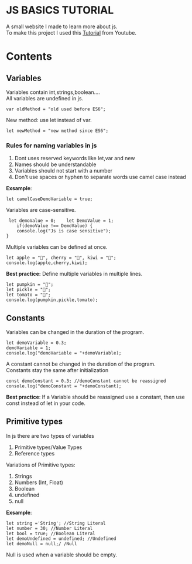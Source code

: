 # JS BASICS TUTORIAL
A small website I made to learn more about js.  
To make this project I used this [Tutorial] from Youtube.
# Contents
## Variables
Variables contain int,strings,boolean....  
All variables are undefined in js.

    var oldMethod = "old used before ES6";   

New method: use let instead of var.

    let newMethod = "new method since ES6";   

### Rules for naming variables in js

1. Dont uses reserved keywords like let,var and new
2. Names should be understandable
3. Variables should not start with a number
4. Don't use spaces or hyphen to separate words use camel case instead

**Exsample**:

    let camelCaseDemoVariable = true;

Variables are case-sensitive.

     let demoValue = 0;    let DemoValue = 1;    
        if(demoValue !== DemoValue) {    
        console.log("Js is case sensitive");    
    }   

Multiple variables can be defined at once.

    let apple = "🍎", cherry = "🍒", kiwi = "🥝";    
    console.log(apple,cherry,kiwi);   

**Best practice:** Define multiple variables in multiple lines.

    let pumpkin = "🎃";    
    let pickle = "🥒";    
    let tomato = "🍅";    
    console.log(pumpkin,pickle,tomato);   

## Constants
Variables can be changed in the duration of the program.

    let demoVariable = 0.3;    
    demoVariable = 1;    
    console.log("demoVariable = "+demoVariable);   

A constant cannot be changed in the duration of the program.    
Constants stay the same after initialization

    const demoConstant = 0.3; //demoConstant cannot be reassigned
    console.log("demoConstant = "+demoConstant);   

**Best practice**: If a Variable should be reassigned use a constant, then use const instead of let in your code.

## Primitive types
In js there are two types of variables
1. Primitive types/Value Types
2. Reference types

Variations of Primitive types:
1. Strings
2. Numbers (Int, Float)
3. Boolean
4. undefined
5. null

**Exsample**:

    let string ='String'; //String Literal  
    let number = 30; //Number Literal  
    let bool = true; //Boolean Literal  
    let demoUndefined = undefined; //Undefined  
    let demoNull = null;/ /Null  

Null is used when a variable should be empty.

[Tutorial]: https://youtu.be/W6NZfCO5SIk